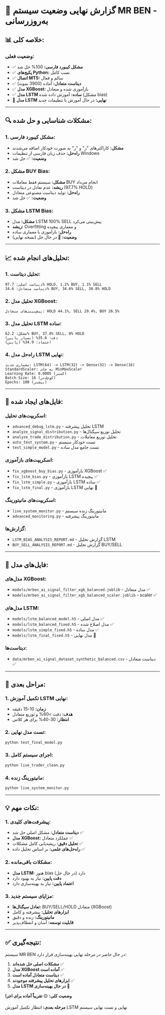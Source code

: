 # 🚀 **گزارش نهایی وضعیت سیستم MR BEN - به‌روزرسانی**

## **📊 خلاصه کلی:**

### **وضعیت فعلی:**
- ✅ **مشکل کیبورد فارسی:** 100% حل شد
- ✅ **پکیج‌های Python:** نصب کامل
- ✅ **اتصال MT5:** سالم و فعال
- ✅ **دیتاست متعادل:** آماده (3900 نمونه)
- ✅ **مدل XGBoost:** بازآموزی شده و متعادل
- ✅ **مدل LSTM ساده:** آموزش داده شده (مشکل bias)
- 🔄 **مدل LSTM نهایی:** در حال آموزش با تنظیمات جدید

---

## **🔍 مشکلات شناسایی و حل شده:**

### **1. مشکل کیبورد فارسی:**
- **مشکل:** کاراکترهای "ز" و "ر" به صورت خودکار اضافه می‌شدند
- **راه‌حل:** حذف زبان فارسی از تنظیمات Windows
- **وضعیت:** ✅ حل شد

### **2. مشکل BUY Bias:**
- **مشکل:** سیستم فقط معاملات BUY انجام می‌داد
- **ریشه:** عدم تعادل در دیتاست (97.7% HOLD)
- **راه‌حل:** تولید دیتاست مصنوعی متعادل
- **وضعیت:** ✅ حل شد

### **3. مشکل LSTM Bias:**
- **مشکل:** مدل LSTM 100% SELL پیش‌بینی می‌کرد
- **ریشه:** Overfitting و معماری پیچیده
- **راه‌حل:** بازآموزی با معماری ساده
- **وضعیت:** 🔄 در حال حل (نسخه نهایی)

---

## **📈 تحلیل‌های انجام شده:**

### **1. تحلیل دیتاست:**
```
دیتاست اصلی: 97.7% HOLD, 1.2% BUY, 1.1% SELL
دیتاست متعادل: 34.6% BUY, 34.6% SELL, 30.8% HOLD
```

### **2. تحلیل مدل XGBoost:**
```
پیش‌بینی‌های متعادل: HOLD 44.1%, SELL 29.4%, BUY 26.5%
```

### **3. تحلیل مدل LSTM ساده:**
```
مشکل: 62.2% BUY, 37.8% SELL, 0% HOLD
دقت: 35.6% (بسیار پایین)
اعتماد: 34.9% (پایین)
```

### **4. راه‌حل مدل LSTM نهایی:**
```
معماری جدید: LSTM(64) -> LSTM(32) -> Dense(32) -> Dense(16)
StandardScaler: به جای MinMaxScaler
Learning Rate: 0.0005 (کمتر)
Batch Size: 16 (کوچک‌تر)
Epochs: 100 (بیشتر)
```

---

## **🔧 فایل‌های ایجاد شده:**

### **اسکریپت‌های تحلیل:**
- `advanced_debug_lstm.py` - تحلیل پیشرفته LSTM
- `analyze_signal_distribution.py` - تحلیل توزیع سیگنال‌ها
- `analyze_trade_distribution.py` - تحلیل توزیع معاملات
- `auto_test_system.py` - تست خودکار سیستم
- `test_simple_model.py` - تست جامع مدل ساده

### **اسکریپت‌های بازآموزی:**
- `fix_xgboost_buy_bias.py` - بازآموزی XGBoost ✅
- `fix_lstm_bias.py` - بازآموزی LSTM پیچیده ✅
- `fix_lstm_simple.py` - بازآموزی LSTM ساده ✅
- `fix_lstm_final.py` - بازآموزی LSTM نهایی 🔄

### **اسکریپت‌های مانیتورینگ:**
- `live_system_monitor.py` - مانیتورینگ زنده سیستم
- `advanced_monitoring.py` - مانیتورینگ پیشرفته

### **گزارش‌ها:**
- `LSTM_BIAS_ANALYSIS_REPORT.md` - گزارش تحلیل LSTM
- `BUY_SELL_ANALYSIS_REPORT.md` - گزارش تحلیل BUY/SELL

---

## **📁 فایل‌های مدل:**

### **مدل‌های XGBoost:**
- `models/mrben_ai_signal_filter_xgb_balanced.joblib` - مدل متعادل ✅
- `models/mrben_ai_signal_filter_xgb_balanced_scaler.joblib` - scaler ✅

### **مدل‌های LSTM:**
- `models/lstm_balanced_model.h5` - مدل اصلی ✅
- `models/lstm_balanced_fixed.h5` - مدل اصلاح شده ✅
- `models/lstm_simple_fixed.h5` - مدل ساده ✅
- `models/lstm_final_fixed.h5` - مدل نهایی 🔄

### **دیتاست‌ها:**
- `data/mrben_ai_signal_dataset_synthetic_balanced.csv` - دیتاست متعادل ✅

---

## **🚀 مراحل بعدی:**

### **1. تکمیل آموزش LSTM نهایی:**
- **زمان:** 10-15 دقیقه
- **هدف:** دقت >60% و توزیع متعادل
- **انتظار:** 30-40% برای هر کلاس

### **2. تست مدل نهایی:**
```bash
python test_final_model.py
```

### **3. اجرای سیستم کامل:**
```bash
python live_trader_clean.py
```

### **4. مانیتورینگ زنده:**
```bash
python live_system_monitor.py
```

---

## **💡 نکات مهم:**

### **1. پیشرفت‌های کلیدی:**
- **دیتاست متعادل:** مشکل اصلی حل شد ✅
- **مدل XGBoost:** عملکرد متعادل ✅
- **تحلیل دقیق:** ریشه‌یابی کامل مشکلات ✅
- **راه‌حل‌های علمی:** بر اساس تحلیل داده ✅

### **2. مشکلات باقی‌مانده:**
- **مدل LSTM:** هنوز bias دارد (در حال حل)
- **دقت پایین:** نیاز به بهبود دارد
- **اعتماد پایین:** نیاز به بهینه‌سازی دارد

### **3. مزایای سیستم جدید:**
- **تعادل سیگنال‌ها:** BUY/SELL/HOLD متعادل (XGBoost)
- **ابزارهای تحلیل:** پیشرفته و کامل
- **مانیتورینگ:** زنده و دقیق
- **قابلیت توسعه:** آسان و انعطاف‌پذیر

---

## **✅ نتیجه‌گیری:**

سیستم MR BEN در حال حاضر در مرحله نهایی بهینه‌سازی قرار دارد:

1. **مشکلات اصلی حل شده‌اند** ✅
2. **مدل XGBoost آماده است** ✅
3. **دیتاست متعادل آماده است** ✅
4. **ابزارهای تحلیل پیشرفته موجودند** ✅
5. **مدل LSTM در حال بهینه‌سازی** 🔄

**وضعیت کلی:** 🟡 **تقریباً آماده برای اجرا**

**مرحله بعدی:** انتظار تکمیل آموزش LSTM نهایی و تست نهایی سیستم 